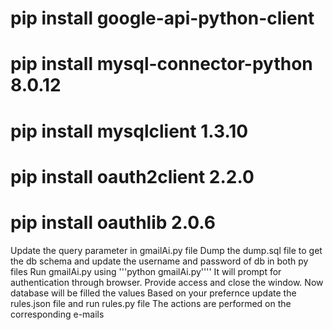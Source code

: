 # pip install google-api-python-client
# pip install mysql-connector-python 8.0.12
# pip install mysqlclient 1.3.10
# pip install oauth2client 2.2.0
# pip install oauthlib 2.0.6

Update the query parameter in gmailAi.py file 
Dump the dump.sql file to get the db schema and update the username and password of db in both py files
Run gmailAi.py using '''python gmailAi.py''''
It will prompt for authentication through browser.
Provide access and close the window.
Now database will be filled the values
Based on your prefernce update the rules.json file and run rules.py file
The actions are performed on the corresponding e-mails
